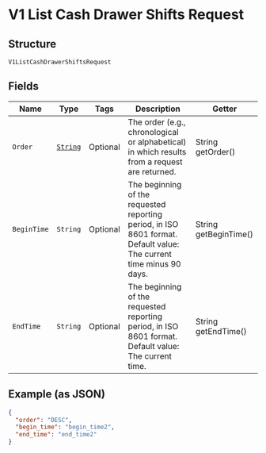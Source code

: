 
# V1 List Cash Drawer Shifts Request

## Structure

`V1ListCashDrawerShiftsRequest`

## Fields

| Name | Type | Tags | Description | Getter |
|  --- | --- | --- | --- | --- |
| `Order` | [`String`](/doc/models/sort-order.md) | Optional | The order (e.g., chronological or alphabetical) in which results from a request are returned. | String getOrder() |
| `BeginTime` | `String` | Optional | The beginning of the requested reporting period, in ISO 8601 format. Default value: The current time minus 90 days. | String getBeginTime() |
| `EndTime` | `String` | Optional | The beginning of the requested reporting period, in ISO 8601 format. Default value: The current time. | String getEndTime() |

## Example (as JSON)

```json
{
  "order": "DESC",
  "begin_time": "begin_time2",
  "end_time": "end_time2"
}
```

